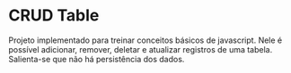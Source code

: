 # CRUD Table

Projeto implementado para treinar conceitos básicos de javascript. Nele é possível adicionar, remover, deletar e atualizar registros de uma tabela. Salienta-se que não há persistência dos dados.
